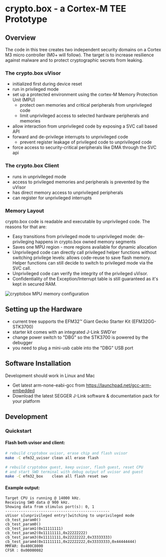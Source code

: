 # crypto.box - a Cortex-M TEE Prototype

## Overview
The code in this tree creates two independent security domains on a
Cortex M3 micro controller (M0+ will follow). The target is to increase
resilience against malware and to protect cryptographic secrets from leaking.

### The crypto.box uVisor
* initialized first during device reset
* run in privileged mode
* set up a protected environment using the cortex-M Memory Protection Unit (MPU)
	* protect own memories and critical peripherals from unprivileged code
	* limit unprivileged access to selected hardware peripherals and memories
* allow interaction from unprivileged code by exposing a SVC call based API
* forward and de-privilege interrupts to unprivileged code
	* prevent register leakage of privileged code to unprivileged code
* force access to security-critical peripherals like DMA through the SVC api

### The crypto.box Client
* runs in unprivileged mode
* access to privileged memories and peripherals is prevented by the uVisor
* has direct memory access to unprivileged peripherals
* can register for unprivileged interrupts

### Memory Layout
crypto.box code is readable and executable by unprivileged code. The reasons for that are:
* Easy transitions from privileged mode to unprivileged mode: de-privileging happens in crypto.box owned memory segments
* Saves one MPU region - more regions available for dynamic allocation
* Unprivileged code can directly call privileged helper functions without switching privilege levels: allows code-reuse to save flash memory. Helper functions can still decide to switch to privileged mode via the SVC call.
* Unprivileged code can verify the integrity of the privileged uVisor.
* Confidentiality of the Exception/Interrupt table is still guaranteed as it's kept in secured RAM.

![cryptobox MPU memory configuration](https://github.com/ARM-RD/cryptobox/raw/images/efm32_uvisor/docs/memory-map.png "cryptobox MPU memory configuration")

## Setting up the Hardware

* current tree supports the EFM32™ Giant Gecko Starter Kit (EFM32GG-STK3700)
* starter kit comes with an integrated J-Link SWD'er
* change power switch to "DBG" so the STK3700 is powered by the debugger
* you need to plug a mini-usb cable into the "DBG" USB port

## Software Installation

Development should work in Linux and Mac
* Get latest arm-none-eabi-gcc from https://launchpad.net/gcc-arm-embedded
* Download the latest SEGGER J-Link software & documentation pack for your platform

## Development
### Quickstart
#### Flash both uvisor and client:
```Bash
# rebuild cryptobox uvisor, erase chip and flash uvisor
make -C efm32_uvisor clean all erase flash
 
# rebuild cryptobox guest, keep uvisor, flash guest, reset CPU
# and start SWD terminal with debug output of uvisor and guest
make -C efm32_box    clean all flash reset swo
```

#### Example output:
```AsciiDoc
Target CPU is running @ 14000 kHz.
Receiving SWO data @ 900 kHz.
Showing data from stimulus port(s): 0, 1
-----------------------------------------------
uVisor s[unprivileged entry!]witching to unprivileged mode
cb_test_param0()
cb_test_param0()
cb_test_param1(0x11111111)
cb_test_param2(0x11111111,0x22222222)
cb_test_param3(0x11111111,0x22222222,0x33333333)
cb_test_param4(0x11111111,0x22222222,0x33333333,0x44444444)
MMFAR: 0x400C8000
CFSR : 0x00000082
```
